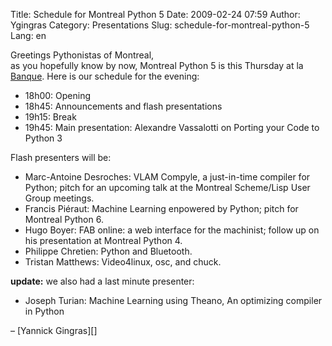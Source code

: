 Title: Schedule for Montreal Python 5
Date: 2009-02-24 07:59
Author: Ygingras
Category: Presentations
Slug: schedule-for-montreal-python-5
Lang: en

Greetings Pythonistas of Montreal,   
 as you hopefully know by now, Montreal Python 5 is this Thursday at la
[Banque][]. Here is our schedule for the evening:

-   18h00: Opening
-   18h45: Announcements and flash presentations
-   19h15: Break
-   19h45: Main presentation: Alexandre Vassalotti on Porting your Code
    to Python 3

</p>
Flash presenters will be:

-   Marc-Antoine Desroches: VLAM Compyle, a just-in-time compiler for
    Python; pitch for an upcoming talk at the Montreal Scheme/Lisp User
    Group meetings.   
-   Francis Piéraut: Machine Learning enpowered by Python; pitch for
    Montreal Python 6.   
-   Hugo Boyer: FAB online: a web interface for the machinist; follow up
    on his presentation at Montreal Python 4.   
-   Philippe Chretien: Python and Bluetooth.   
-   Tristan Matthews: Video4linux, osc, and chuck.   

**update:** we also had a last minute presenter:

-   Joseph Turian: Machine Learning using Theano, An optimizing compiler
    in Python   

</p>
– [Yannick Gingras][]

  [Banque]: http://labanque.ca
  [Yannick Gingras]: http://ygingras.net
